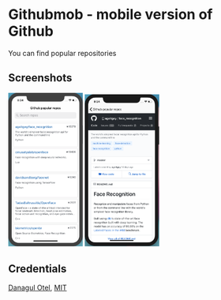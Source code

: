 
# Githubmob - mobile version of Github
You can find popular repositories
## Screenshots
<img src="/screenshot/screenshot.png?raw=true" width="30%"> <img src="/screenshot/screen2.png?raw=true" width="30%">

## Credentials
[Danagul Otel](https://github.com/danchokobo),
[MIT](http://opensource.org/licenses/mit-license.html)

